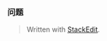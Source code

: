 ### 问题




> Written with [StackEdit](https://stackedit.io/).
<!--stackedit_data:
eyJoaXN0b3J5IjpbMjAzMzM0MjM5M119
-->